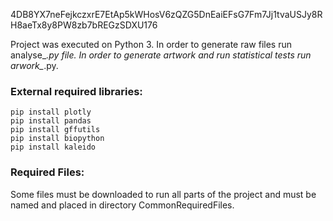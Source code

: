 4DB8YX7neFejkczxrE7EtAp5kWHosV6zQZG5DnEaiEFsG7Fm7Jj1tvaUSJy8RH8aeTx8y8PW8zb7bREGzSDXU176

Project was executed on Python 3.
In order to generate raw files run analyse_*.py file. In order to generate artwork and run statistical tests run arwork_*.py.

### External required libraries:
    pip install plotly
    pip install pandas
    pip install gffutils
    pip install biopython
    pip install kaleido
### Required Files:

Some files must be downloaded to run all parts of the project and must be named and placed in directory CommonRequiredFiles.
